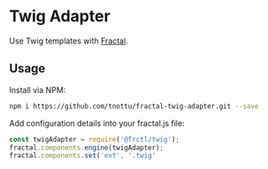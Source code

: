 # Twig Adapter

Use Twig templates with [Fractal](http://fractal.build/).

## Usage

Install via NPM:

```bash
npm i https://github.com/tnottu/fractal-twig-adapter.git --save
```

Add configuration details into your fractal.js file:

```js
const twigAdapter = require('@frctl/twig');
fractal.components.engine(twigAdapter);
fractal.components.set('ext', '.twig'
```
